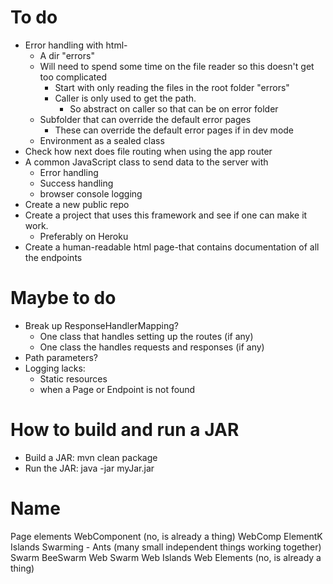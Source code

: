 
# To do
- Error handling with html- 
  - A dir "errors"
  - Will need to spend some time on the file reader so this doesn't 
  get too complicated
    - Start with only reading the files in the root folder "errors" 
    - Caller is only used to get the path.
      - So abstract on caller so that can be on error folder
  - Subfolder that can override the default error pages
    - These can override the default error pages if in dev mode
  - Environment as a sealed class
- Check how next does file routing when using the app router
- A common JavaScript class to send data to the server with
  - Error handling
  - Success handling
  - browser console logging
- Create a new public repo
- Create a project that uses this framework and see if one can make it work. 
  - Preferably on Heroku
- Create a human-readable html page-that contains documentation of all the endpoints

# Maybe to do
- Break up ResponseHandlerMapping?
  - One class that handles setting up the routes (if any)
  - One class the handles requests and responses (if any)
- Path parameters?
- Logging lacks:
  - Static resources
  - when a Page or Endpoint is not found


# How to build and run a JAR
- Build a JAR: mvn clean package 
- Run the JAR: java -jar myJar.jar


# Name
Page elements
WebComponent (no, is already a thing)
WebComp
ElementK
Islands
Swarming - Ants (many small independent things working together)
Swarm
BeeSwarm
Web Swarm
Web Islands 
Web Elements (no, is already a thing)


